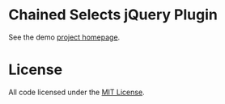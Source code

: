 <h1>Chained Selects jQuery Plugin</h1>

See the demo <a href="http://portfolio.leonelfolmer.com/ChainedSelectsjQueryPlugin/">project homepage</a>.

<h1>License</h1>
All code licensed under the <a href="http://www.opensource.org/licenses/mit-license.php">MIT License</a>.
